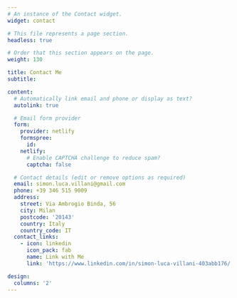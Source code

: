 ```yaml
---
# An instance of the Contact widget.
widget: contact

# This file represents a page section.
headless: true

# Order that this section appears on the page.
weight: 130

title: Contact Me
subtitle:

content:
  # Automatically link email and phone or display as text?
  autolink: true

  # Email form provider
  form:
    provider: netlify
    formspree:
      id:
    netlify:
      # Enable CAPTCHA challenge to reduce spam?
      captcha: false

  # Contact details (edit or remove options as required)
  email: simon.luca.villani@gmail.com
  phone: +39 346 515 9009
  address:
    street: Via Ambrogio Binda, 56
    city: Milan
    postcode: '20143'
    country: Italy
    country_code: IT
  contact_links:
    - icon: linkedin
      icon_pack: fab
      name: Link with Me
      link: 'https://www.linkedin.com/in/simon-luca-villani-403abb176/'

design:
  columns: '2'
---
```

